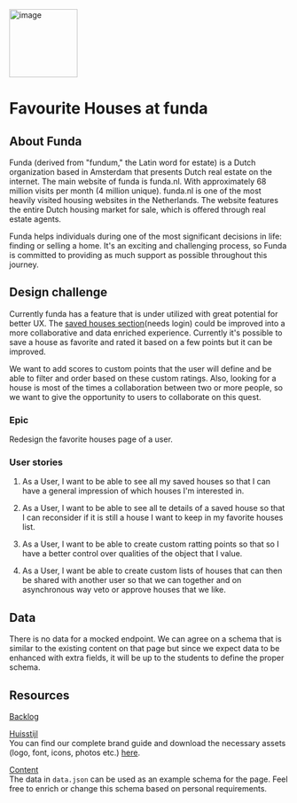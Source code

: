 <img width="123" alt="image" src="https://github.com/fdnd-agency/funda/assets/1061632/971b90d8-5c19-46a1-a19c-5414aee155c3">

# Favourite Houses at funda

## About Funda

Funda (derived from "fundum," the Latin word for estate) is a Dutch organization based in Amsterdam that presents Dutch real estate on the internet. The main website of funda is funda.nl. With approximately 68 million visits per month (4 million unique). funda.nl is one of the most heavily visited housing websites in the Netherlands. The website features the entire Dutch housing market for sale, which is offered through real estate agents.

Funda helps individuals during one of the most significant decisions in life: finding or selling a home. It's an exciting and challenging process, so Funda is committed to providing as much support as possible throughout this journey.

## Design challenge

Currently funda has a feature that is under utilized with great potential for better UX. The [saved houses section](https://www.funda.nl/en/mijn/bewaard/)(needs login) could be improved into a more collaborative and data enriched experience. Currently it's possible to save a house as favorite and rated it based on a few points but it can be improved.

We want to add scores to custom points that the user will define and be able to filter and order based on these custom ratings. Also, looking for a house is most of the times a collaboration between two or more people, so we want to give the opportunity to users to collaborate on this quest.

### Epic
Redesign the favorite houses page of a user.

### User stories

1) As a User, I want to be able to see all my saved houses so that I can have a general impression of which houses I'm interested in.
  
2) As a User, I want to be able to see all te details of a saved house so that I can reconsider if it is still a house I want to keep in my favorite houses list.
   
4) As a User, I want to be able to create custom ratting points so that so I have a better control over qualities of the object that I value.

5) As a User, I want be able to create custom lists of houses that can then be shared with another user so that we can together and on asynchronous way veto or approve houses that we like.

## Data

There is no data for a mocked endpoint. We can agree on a schema that is similar to the existing content on that page but since we expect data to be enhanced with extra fields, it will be up to the students to define the proper schema.


## Resources

[Backlog](https://github.com/orgs/fdnd-agency/projects/21/views/2)

[Huisstijl]()  
You can find our complete brand guide and download the necessary assets (logo, font, icons, photos etc.) [here](https://brand.funda.nl/).

[Content](data.json)<br />
The data in `data.json` can be used as an example schema for the page. Feel free to enrich or change this schema based on personal requirements.

